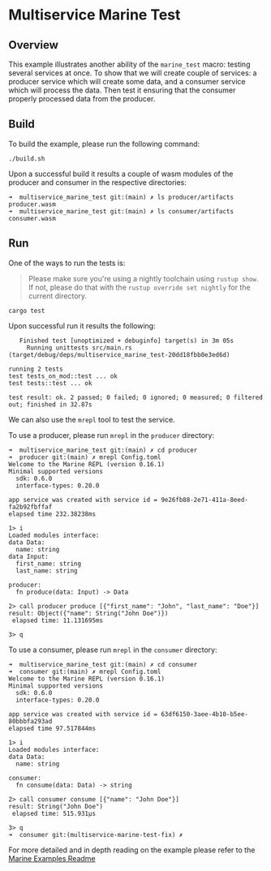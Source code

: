 # Multiservice Marine Test

## Overview

This example illustrates another ability of the `marine_test` macro: testing several services at once. To show that we will create couple of services: a producer service which will create some data, and a consumer service which will process the data. Then test it ensuring that the consumer properly processed data from the producer.

## Build

To build the example, please run the following command:

```
./build.sh
```

Upon a successful build it results a couple of wasm modules of the producer and consumer in the respective directories:

```
➜  multiservice_marine_test git:(main) ✗ ls producer/artifacts
producer.wasm
➜  multiservice_marine_test git:(main) ✗ ls consumer/artifacts
consumer.wasm
```

## Run

One of the ways to run the tests is:

> Please make sure you're using a nightly toolchain using `rustup show`.
> If not, please do that with the `rustup override set nightly` for the current directory.

```
cargo test
```

Upon successful run it results the following:

```
   Finished test [unoptimized + debuginfo] target(s) in 3m 05s
     Running unittests src/main.rs (target/debug/deps/multiservice_marine_test-20dd18fbb0e3ed6d)

running 2 tests
test tests_on_mod::test ... ok
test tests::test ... ok

test result: ok. 2 passed; 0 failed; 0 ignored; 0 measured; 0 filtered out; finished in 32.87s

```

We can also use the `mrepl` tool to test the service.

To use a producer, please run `mrepl` in the `producer` directory:

```
➜  multiservice_marine_test git:(main) ✗ cd producer
➜  producer git:(main) ✗ mrepl Config.toml
Welcome to the Marine REPL (version 0.16.1)
Minimal supported versions
  sdk: 0.6.0
  interface-types: 0.20.0

app service was created with service id = 9e26fb88-2e71-411a-8eed-fa2b92fbffaf
elapsed time 232.38238ms

1> i
Loaded modules interface:
data Data:
  name: string
data Input:
  first_name: string
  last_name: string

producer:
  fn produce(data: Input) -> Data

2> call producer produce [{"first_name": "John", "last_name": "Doe"}]
result: Object({"name": String("John Doe")})
 elapsed time: 11.131695ms

3> q
```

To use a consumer, please run `mrepl` in the `consumer` directory:

```
➜  multiservice_marine_test git:(main) ✗ cd consumer
➜  consumer git:(main) ✗ mrepl Config.toml
Welcome to the Marine REPL (version 0.16.1)
Minimal supported versions
  sdk: 0.6.0
  interface-types: 0.20.0

app service was created with service id = 63df6150-3aee-4b10-b5ee-80bbbfa293ad
elapsed time 97.517844ms

1> i
Loaded modules interface:
data Data:
  name: string

consumer:
  fn consume(data: Data) -> string

2> call consumer consume [{"name": "John Doe"}]
result: String("John Doe")
 elapsed time: 515.931µs

3> q
➜  consumer git:(multiservice-marine-test-fix) ✗
```

For more detailed and in depth reading on the example please refer to the [Marine Examples Readme](../README.md#multiservice-marine-test-example)